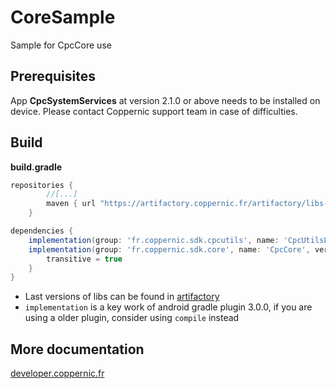 # CoreSample

Sample for CpcCore use

## Prerequisites

App **CpcSystemServices** at version 2.1.0 or above needs to be installed on device. Please contact Coppernic support team in case of difficulties.

## Build

**build.gradle**

```groovy
repositories {
        //[...]
        maven { url "https://artifactory.coppernic.fr/artifactory/libs-release" }
    }
```

```groovy
dependencies {
    implementation(group: 'fr.coppernic.sdk.cpcutils', name: 'CpcUtilsLib', version: '6.17.0', ext: 'aar')
    implementation(group: 'fr.coppernic.sdk.core', name: 'CpcCore', version: '1.6.1', ext: 'aar') {
        transitive = true
    }
}
```

 * Last versions of libs can be found in [artifactory](https://artifactory.coppernic.fr/artifactory/webapp/#/home)
 * `implementation` is a key work of android gradle plugin 3.0.0, if you are using a older plugin, consider using `compile` instead

## More documentation

[developer.coppernic.fr](https://developer.coppernic.fr)

